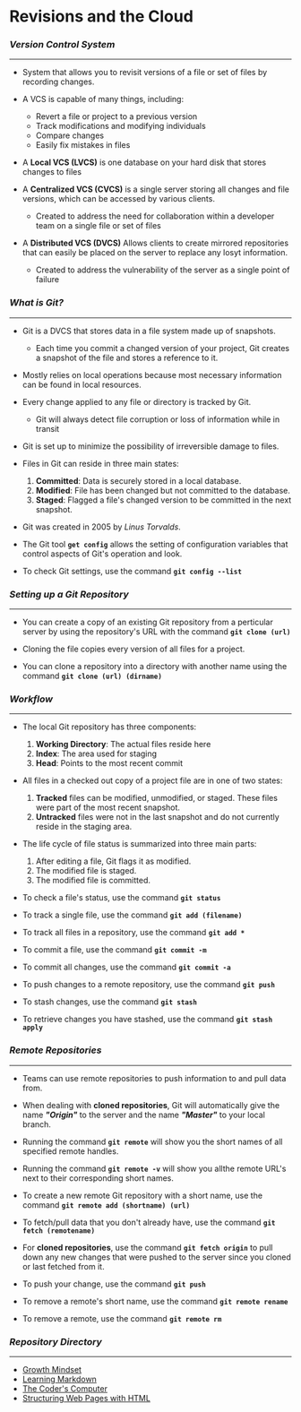 # Revisions and the Cloud


### ***Version Control System***

*************

- System that allows you to revisit versions of a file or set of files by recording changes.

- A VCS is capable of many things, including:
  - Revert a file or project to a previous version
  - Track modifications and modifying individuals
  - Compare changes
  - Easily fix mistakes in files

- A **Local VCS (LVCS)** is one database on your hard disk that stores changes to files

- A **Centralized VCS (CVCS)** is a single server storing all changes and file versions, which can be accessed by various clients.
  - Created to address the need for collaboration within a developer team on a single file or set of files

- A **Distributed VCS (DVCS)** Allows clients to create mirrored repositories that can easily be placed on the server to replace any losyt information.
  - Created to address the vulnerability of the server as a single point of failure


### ***What is Git?***

***************

- Git is a DVCS that stores data in a file system made up of snapshots.
  - Each time you commit a changed version of your project, Git creates a snapshot of the file and stores a reference to it.

- Mostly relies on local operations because most necessary information can be found in local resources.

- Every change applied to any file or directory is tracked by Git.
  - Git will always detect file corruption or loss of information while in transit

- Git is set up to minimize the possibility of irreversible damage to files.

- Files in Git can reside in three main states:
  1. **Committed**: Data is securely stored in a local database.
  2. **Modified**: File has been changed but not committed to the database.
  3. **Staged**: Flagged a file's changed version to be committed in the next snapshot.

- Git was created in 2005 by *Linus Torvalds*.

- The Git tool **`get config`** allows the setting of configuration variables that control aspects of Git's operation and look.

- To check Git settings, use the command **`git config --list`**


### ***Setting up a Git Repository***

****************

- You can create a copy of an existing Git repository from a perticular server by using the repository's URL with the command **`git clone (url)`**

- Cloning the file copies every version of all files for a project.

- You can clone a repository into a directory with another name using the command **`git clone (url) (dirname)`**


### ***Workflow***

*****************

- The local Git repository has three components:
  1. **Working Directory**: The actual files reside here
  2. **Index**: The area used for staging
  3. **Head**: Points to the most recent commit

- All files in a checked out copy of a project file are in one of two states:
  1. **Tracked** files can be modified, unmodified, or staged. These files were part of the most recent snapshot.
  2. **Untracked** files were not in the last snapshot and do not currently reside in the staging area.

- The life cycle of file status is summarized into three main parts:
  1. After editing a file, Git flags it as modified.
  2. The modified file is staged.
  3. The modified file is committed.

- To check a file's status, use the command **`git status`**

- To track a single file, use the command **`git add (filename)`**

- To track all files in a repository, use the command **`git add *`**

- To commit a file, use the command **`git commit -m`**

- To commit all changes, use the command **`git commit -a`**

- To push changes to a remote repository, use the command **`git push`**

- To stash changes, use the command **`git stash`**

- To retrieve changes you have stashed, use the command **`git stash apply`**


### ***Remote Repositories***

*******************
- Teams can use remote repositories to push information to and pull data from.

- When dealing with **cloned repositories**, Git will automatically give the name ***"Origin"*** to the server and the name ***"Master"*** to your local branch.

- Running the command **`git remote`** will show you the short names of all specified remote handles.

- Running the command **`git remote -v`** will show you allthe remote URL's next to their corresponding short names.

- To create a new remote Git repository with a short name, use the command **`git remote add (shortname) (url)`**

- To fetch/pull data that you don't already have, use the command **`git fetch (remotename)`**

- For **cloned repositories**, use the command **`git fetch origin`** to pull down any new changes that were pushed to the server since you cloned or last fetched from it.

- To push your change, use the command **`git push`**

- To remove a remote's short name, use the command **`git remote rename`**

- To remove a remote, use the command **`git remote rm`**


### ***Repository Directory***

**********************

- [Growth Mindset](https://burban7.github.io/Reading-Notes)
- [Learning Markdown](https://burban7.github.io/Reading-Notes/reading01-notes)
- [The Coder's Computer](https://burban7.github.io/Reading-Notes/reading02-notes)
- [Structuring Web Pages with HTML](https://burban7.github.io/Reading-Notes/reading04-notes)
